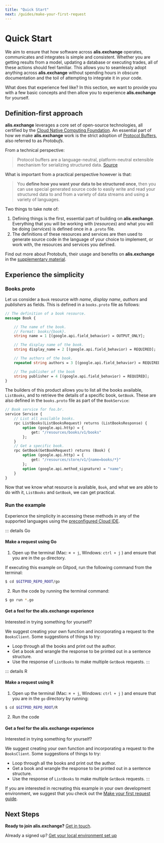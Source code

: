 ```yaml
---
title: "Quick Start"
next: /guides/make-your-first-request
---
```

# Quick Start

We aim to ensure that how software across **alis.exchange** operates, communicates and integrates is simple and consistent. Whether you are getting results from a model, updating a database or executing trades, all of these actions should feel familiar. This allows you to seamlessly adopt anything across **alis.exchange** without spending hours in obscure documentation and the toil of attempting to integrate it in your code.

What does that experience feel like? In this section, we want to provide you with a few basic concepts and then allow you to experience **alis.exchange** for yourself.

## Definition-first approach

**alis.exchange** leverages a core set of open-source technologies, all certified by the [Cloud Native Computing Foundation](https://www.cncf.io/). An essential part of how we make **alis.exchange** work is the strict adoption of [Protocol Buffers](https://developers.google.com/protocol-buffers), also referred to as *Protobufs*.

From a technical perspective:
> Protocol buffers are a language-neutral, platform-neutral extensible mechanism for serializing structured data. [Source](https://developers.google.com/protocol-buffers)

What is important from a practical perspective however is that:
> You **define how you want your data to be structured once**, then you can use special generated source code to easily write and read your structured data to and from a variety of data streams and using a variety of languages.

Two things to take note of:

1. Defining things is the first, essential part of building on **alis.exchange**. Everything that you will be working with (*resources*) and what you will be doing (*services*) is defined once in a `.proto` file. 
2. The definitions of these resources and services are then used to generate source code in the language of your choice to implement, or work with, the resources and services you defined.

Find out more about Protobufs, their usage and benefits on **alis.exchange** in the [supplementary material](/other-resources/other-resources.md).


## Experience the simplicity

### Books.proto

Let us consider a `Book` resource with _name_, _display name_, _authors_ and _publishers_ as fields. This is defined in a `books.proto` file as follows:

```protobuf
// The definition of a book resource.
message Book {

	// The name of the book.
	// Format: books/{book}.
	string name = 1 [(google.api.field_behavior) = OUTPUT_ONLY];

	// The display name of the book.
	string display_name = 2 [(google.api.field_behavior) = REQUIRED];

	// The authors of the book.
	repeated string authors = 3 [(google.api.field_behavior) = REQUIRED];

	// The publisher of the book
	string publisher = 4 [(google.api.field_behavior) = REQUIRED];
}
```

The builders of this product allows you to list all the books available, `ListBooks`, and to retrieve the details of a specific book, `GetBook`. These are also defined in the `books.proto` file as part of the `BookService`:

```protobuf
// Book service for foo.br.
service Service {
	// List all available books.
	rpc ListBooks(ListBooksRequest) returns (ListBooksResponse) {
		option (google.api.http) = {
			get: "/resources/books/v1/books"
		};
	}
	// Get a specific book.
	rpc GetBook(GetBookRequest) returns (Book) {
		option (google.api.http) = {
			get: "/resources/store/v1/{name=books/*}"
		};
		option (google.api.method_signature) = "name";
	}
}
```

Now that we know what resource is available, `Book`, and what we are able to do with it, `ListBooks` and `GetBook`, we can get practical.

### Run the example

Experience the simplicity in accessing these methods in any of the supported languages using the <a href="https://gitpod.io/start/#alisx-codespacesplayg-5aghydnu51y" target="blank">preconfigured Cloud IDE</a>.

::: details Go
#### Make a request using Go

1. Open up the terminal (Mac: `⌘ + j`, Windows: `ctrl + j` ) and ensure that you are in the `go` directory.

If executing this example on Gitpod, run the following command from the terminal:

```bash
$ cd $GITPOD_REPO_ROOT/go
```

2. Run the code by running the terminal command:

```bash
$ go run *.go
```

#### Get a feel for the **alis.exchange** experience

Interested in trying something for yourself?

We suggest creating your own function and incorporating a request to the `BooksClient`. Some suggestions of things to try:

* Loop through all the books and print out the author.
* Get a book and wrangle the response to be printed out in a sentence structure.
* Use the response of `ListBooks` to make multiple `GetBook` requests.
:::

::: details R
#### Make a request using R

1. Open up the terminal (Mac: `⌘ + j`, Windows: `ctrl + j` ) and ensure that you are in the `go` directory by running:

```bash
$ cd $GITPOD_REPO_ROOT/R
```

2. Run the code

<!-- TODO: Kyle to add commands -->

#### Get a feel for the **alis.exchange** experience

Interested in trying something for yourself?

We suggest creating your own function and incorporating a request to the `BooksClient`. Some suggestions of things to try:

* Loop through all the books and print out the author.
* Get a book and wrangle the response to be printed out in a sentence structure.
* Use the response of `ListBooks` to make multiple `GetBook` requests.
:::

If you are interested in recreating this example in your own development environment, we suggest that you check out the [Make your first request guide](/docs/guides/make-your-first-request.md).

## Next Steps

**Ready to join alis.exchange?** <a href="https://alis.exchange/signup" target="blank">Get in touch</a>.

Already a signed up? [Get your local environment set up](/docs/getting-started/command-line-interface.md)

